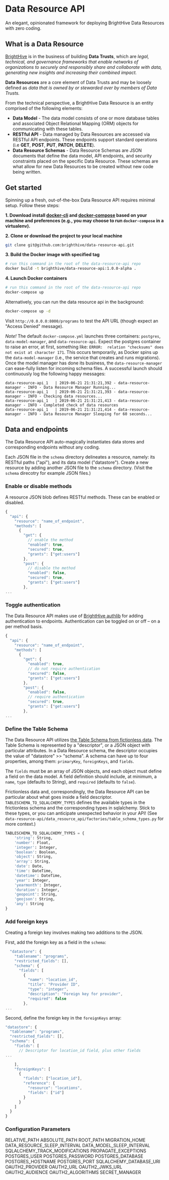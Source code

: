 # Data Resource API

An elegant, opinionated framework for deploying BrightHive Data Resources with zero coding.

## What is a Data Resource

[BrightHive](https://brighthive.io) is in the business of building **Data Trusts**, which are *legal, technical, and governance frameworks that enable networks of organizations to securely and responsibly share and collaborate with data, generating new insights and increasing their combined impact.*

**Data Resources** are a core element of Data Trusts and may be loosely defined as *data that is owned by or stewarded over by members of Data Trusts.*

From the technical perspective, a BrightHive Data Resource is an entity comprised of the following elements:

- **Data Model** - The data model consists of one or more database tables and associated Object Relational Mapping (ORM) objects for communicating with these tables.
- **RESTful API** - Data managed by Data Resources are accessed via RESTful API endpoints. These endpoints support standard operations (i.e **GET**, **POST**, **PUT**, **PATCH**, **DELETE**).
- **Data Resource Schemas** - Data Resource Schemas are JSON documents that define the data model, API endpoints, and security constraints placed on the specific Data Resource. These schemas are what allow for new Data Resources to be created without new code being written.

## Get started

Spinning up a fresh, out-of-the-box Data Resource API requires minimal setup. Follow these steps:


**1. Download install [docker-cli](https://docs.docker.com/install/) and [docker-compose](https://docs.docker.com/compose/install/) based on your machine and preferences (e.g., you may choose to run `docker-compose` in a virtualenv).**

**2. Clone or download the project to your local machine**

```bash
git clone git@github.com:brighthive/data-resource-api.git
```

**3. Build the Docker image with specified tag**

```bash
# run this command in the root of the data-resource-api repo
docker build -t brighthive/data-resource-api:1.0.0-alpha .
```

**4. Launch Docker containers**

```bash
# run this command in the root of the data-resource-api repo
docker-compose up
```

Alternatively, you can run the data resource api in the background:
```bash
docker-compose up -d
```

Visit `http://0.0.0.0:8000/programs` to test the API URL (though expect an "Access Denied" message).

*Note!* The default `docker-compose.yml` launches three containers: `postgres`, `data-model-manager`, and `data-resource-api`. Expect the postgres container to raise an error, at first, something like: `ERROR:  relation "checksums" does not exist at character 171`. This occurs temporarily, as Docker spins up the `data-model-manager` (i.e., the service that creates and runs migrations). Once the model manager has done its business, the `data-resource-manager` can ease-fully listen for incoming schema files. A successful launch should continuously log the following happy messages:

```
data-resource-api_1   | 2019-06-21 21:31:21,392 - data-resource-manager - INFO - Data Resource Manager Running...
data-resource-api_1   | 2019-06-21 21:31:21,393 - data-resource-manager - INFO - Checking data resources...
data-resource-api_1   | 2019-06-21 21:31:21,413 - data-resource-manager - INFO - Completed check of data resources
data-resource-api_1   | 2019-06-21 21:31:21,414 - data-resource-manager - INFO - Data Resource Manager Sleeping for 60 seconds...
```

## Data and endpoints 

The Data Resource API auto-magically instantiates data stores and corresponding endpoints without any coding. 

Each JSON file in the `schema` directory delineates a resource, namely: its RESTful paths ("api"), and its data model ("datastore"). Create a new resource by adding another JSON file to the `schema` directory. (Visit the `schema` direcotry for example JSON files.)

### Enable or disable methods

A resource JSON blob defines RESTful methods. These can be enabled or disabled.

```JavaScript
{
  "api": {
    "resource": "name_of_endpoint",
    "methods": [
      {
        "get": {
          // enable the method
          "enabled": true, 
          "secured": true,
          "grants": ["get:users"]
        },
        "post": {
          // disable the method
          "enabled": false, 
          "secured": true,
          "grants": ["get:users"]
        },
...
```

### Toggle authentication

The Data Resource API makes use of [BrightHive authlib](https://github.com/brighthive/authlib) for adding authentication to endpoints. Authentication can be toggled on or off – on a per method basis. 

```JavaScript
{
  "api": {
    "resource": "name_of_endpoint",
    "methods": [
      {
        "get": {
          "enabled": true,
          // do not require authentication
          "secured": false,
          "grants": ["get:users"]
        },
        "post": {
          "enabled": false,
          // require authentication
          "secured": true, 
          "grants": ["get:users"]
        },
...
```

### Define the Table Schema

The Data Resource API utilizes [the Table Schema from fictionless data](https://frictionlessdata.io/specs/table-schema/). The Table Schema is represented by a "descriptor", or a JSON object with particular attributes. In a Data Resource schema, the descriptor occupies the value of "datastore" >> "schema". A schema can have up to four properties, among them: `primaryKey`, `foreignKeys`, and `fields`. 

The `fields` must be an array of JSON objects, and each object must define a field on the data model. A field definition should include, at minimum, a `name`, `type` (defaults to String), and `required` (defaults to `false`). 

Frictionless data and, correspondingly, the Data Resource API can be particular about what goes inside a field descriptor. `TABLESCHEMA_TO_SQLALCHEMY_TYPES` defines the available types in the frictionless schema and the corresponding types in sqlalchemy. Stick to these types, or you can anticipate unexpected behavior in your API! (See `data-resource-api/data_resource_api/factories/table_schema_types.py` for more context.)

```python
TABLESCHEMA_TO_SQLALCHEMY_TYPES = {
    'string': String,
    'number': Float,
    'integer': Integer,
    'boolean': Boolean,
    'object': String,
    'array': String,
    'date': Date,
    'time': DateTime,
    'datetime': DateTime,
    'year': Integer,
    'yearmonth': Integer,
    'duration': Integer,
    'geopoint': String,
    'geojson': String,
    'any': String
}
```

### Add foreign keys

Creating a foreign key involves making two additions to the JSON. 

First, add the foreign key as a field in the `schema`:

```JavaScript
  "datastore": {
    "tablename": "programs",
    "restricted_fields": [],
    "schema": {
      "fields": [
        {
          "name": "location_id",
          "title": "Provider ID",
          "type": "integer",
          "description": "Foreign key for provider",
          "required": false
        },
...
```

Second, define the foreign key in the `foreignKeys` array:

```JavaScript
"datastore": {
  "tablename": "programs",
  "restricted_fields": [],
  "schema": {  
    "fields": [ 
      // Descriptor for location_id field, plus other fields
...

    ],
    "foreignKeys": [
      {
        "fields": ["location_id"],
        "reference": {
          "resource": "locations",
          "fields": ["id"]
        }
      }
    ]
  }
}
```

### Configuration Parameters

RELATIVE_PATH
ABSOLUTE_PATH
ROOT_PATH
MIGRATION_HOME
DATA_RESOURCE_SLEEP_INTERVAL
DATA_MODEL_SLEEP_INTERVAL
SQLALCHEMY_TRACK_MODIFICATIONS
PROPAGATE_EXCEPTIONS
POSTGRES_USER
POSTGRES_PASSWORD
POSTGRES_DATABASE
POSTGRES_HOSTNAME
POSTGRES_PORT
SQLALCHEMY_DATABASE_URI
OAUTH2_PROVIDER
OAUTH2_URL
OAUTH2_JWKS_URL
OAUTH2_AUDIENCE
OAUTH2_ALGORITHMS
SECRET_MANAGER

